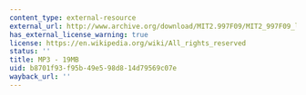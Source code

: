 ```yaml
---
content_type: external-resource
external_url: http://www.archive.org/download/MIT2.997F09/MIT2_997F09_lec09.mp3
has_external_license_warning: true
license: https://en.wikipedia.org/wiki/All_rights_reserved
status: ''
title: MP3 - 19MB
uid: b8701f93-f95b-49e5-98d8-14d79569c07e
wayback_url: ''
---
```


